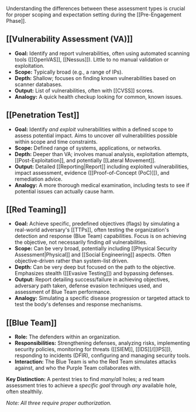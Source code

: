 Understanding the differences between these assessment types is crucial for proper scoping and expectation setting during the [[Pre-Engagement Phase]].

## [[Vulnerability Assessment (VA)]]

- **Goal:** Identify and report vulnerabilities, often using automated scanning tools ([[OpenVAS]], [[Nessus]]). Little to no manual validation or exploitation.
- **Scope:** Typically broad (e.g., a range of IPs).
- **Depth:** Shallow; focuses on finding known vulnerabilities based on scanner databases.
- **Output:** List of vulnerabilities, often with [[CVSS]] scores.
- **Analogy:** A quick health checkup looking for common, known issues.

## [[Penetration Test]]

- **Goal:** Identify *and exploit* vulnerabilities within a defined scope to assess potential impact. Aims to uncover *all* vulnerabilities possible within scope and time constraints.
- **Scope:** Defined range of systems, applications, or networks.
- **Depth:** Deeper than VA; involves manual analysis, exploitation attempts, [[Post-Exploitation]], and potentially [[Lateral Movement]].
- **Output:** Detailed [[Reporting|Report]] including exploited vulnerabilities, impact assessment, evidence ([[Proof-of-Concept (PoC)]]), and remediation advice.
- **Analogy:** A more thorough medical examination, including tests to see if potential issues can actually cause harm.

## [[Red Teaming]]

- **Goal:** Achieve specific, predefined objectives (flags) by simulating a real-world adversary's [[TTPs]], often testing the organization's detection and response (Blue Team) capabilities. Focus is on achieving the objective, not necessarily finding *all* vulnerabilities.
- **Scope:** Can be very broad, potentially including [[Physical Security Assessment|Physical]] and [[Social Engineering]] aspects. Often objective-driven rather than system-list driven.
- **Depth:** Can be very deep but focused on the path to the objective. Emphasizes stealth ([[Evasive Testing]]) and bypassing defenses.
- **Output:** Report detailing success/failure in achieving objectives, adversary path taken, defense evasion techniques used, and assessment of Blue Team performance.
- **Analogy:** Simulating a specific disease progression or targeted attack to test the body's defenses and response mechanisms.

## [[Blue Team]]

- **Role:** The defenders within an organization.
- **Responsibilities:** Strengthening defenses, analyzing risks, implementing security policies, monitoring for threats ([[SIEM]], [[IDS]]/[[IPS]]), responding to incidents (DFIR), configuring and managing security tools.
- **Interaction:** The Blue Team is who the Red Team simulates attacks against, and who the Purple Team collaborates with.

**Key Distinction:** A pentest tries to find *many/all* holes; a red team assessment tries to achieve a *specific goal* through *any* available hole, often stealthily.

*Note: All three require proper authorization.* 